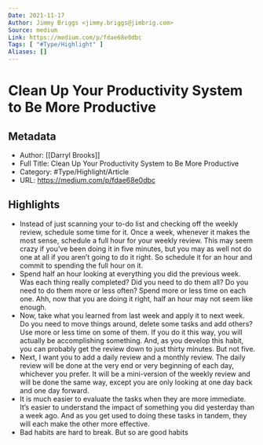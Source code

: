 ```yaml
---
Date: 2021-11-17
Author: Jimmy Briggs <jimmy.briggs@jimbrig.com>
Source: medium
Link: https://medium.com/p/fdae68e0dbc
Tags: [ "#Type/Highlight" ]
Aliases: []
---
```

# Clean Up Your Productivity System to Be More Productive

## Metadata
- Author: [[Darryl Brooks]]
- Full Title: Clean Up Your Productivity System to Be More Productive
- Category: #Type/Highlight/Article
- URL: https://medium.com/p/fdae68e0dbc

## Highlights
- Instead of just scanning your to-do list and checking off the weekly review, schedule some time for it. Once a week, whenever it makes the most sense, schedule a full hour for your weekly review. This may seem crazy if you’ve been doing it in five minutes, but you may as well not do one at all if you aren’t going to do it right. So schedule it for an hour and commit to spending the full hour on it.
- Spend half an hour looking at everything you did the previous week. Was each thing really completed? Did you need to do them all? Do you need to do them more or less often? Spend more or less time on each one. Ahh, now that you are doing it right, half an hour may not seem like enough.
- Now, take what you learned from last week and apply it to next week. Do you need to move things around, delete some tasks and add others? Use more or less time on some of them. If you do it this way, you will actually be accomplishing something. And, as you develop this habit, you can probably get the review down to just thirty minutes. But not five.
- Next, I want you to add a daily review and a monthly review. The daily review will be done at the very end or very beginning of each day, whichever you prefer. It will be a mini-version of the weekly review and will be done the same way, except you are only looking at one day back and one day forward.
- It is much easier to evaluate the tasks when they are more immediate. It’s easier to understand the impact of something you did yesterday than a week ago. And as you get used to doing these tasks in tandem, they will each make the other more effective.
- Bad habits are hard to break. But so are good habits
